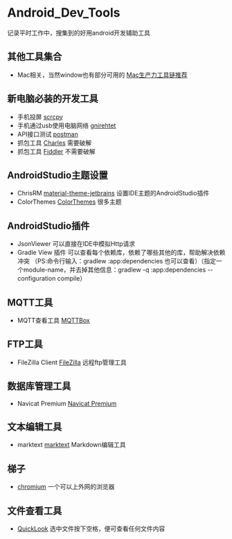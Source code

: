 # Android_Dev_Tools
记录平时工作中，搜集到的好用android开发辅助工具

## 其他工具集合
- Mac相关，当然window也有部分可用的 [Mac生产力工具链推荐](https://github.com/Louiszhai/tool)

## 新电脑必装的开发工具
- 手机投屏 [scrcpy](https://github.com/Genymobile/scrcpy)
- 手机通过usb使用电脑网络 [gnirehtet](https://github.com/Genymobile/gnirehtet)
- API接口测试 [postman](https://github.com/postmanlabs/postman-app-support)
- 抓包工具 [Charles](https://www.zzzmode.com/mytools/charles/) 需要破解
- 抓包工具 [Fiddler](https://www.telerik.com/download/fiddler) 不需要破解

## AndroidStudio主题设置
- ChrisRM [material-theme-jetbrains](https://github.com/ChrisRM/material-theme-jetbrains) 设置IDE主题的AndroidStudio插件
- ColorThemes [ColorThemes](http://color-themes.com/?view=index) 很多主题

## AndroidStudio插件
- JsonViewer 可以直接在IDE中模拟Http请求
- Gradle View 插件 可以查看每个依赖库，依赖了哪些其他的库，帮助解决依赖冲突
（PS:命令行输入：gradlew :app:dependencies 也可以查看）（指定一个module-name，并去掉其他信息：gradlew -q :app:dependencies --configuration compile）

## MQTT工具
- MQTT查看工具 [MQTTBox](https://github.com/workswithweb/MQTTBox)

## FTP工具
- FileZilla Client [FileZilla](https://www.filezilla.cn/download/client) 远程ftp管理工具

## 数据库管理工具
- Navicat Premium [Navicat Premium](http://www.rsdown.cn/down/55527.html)

## 文本编辑工具
- marktext [marktext](https://github.com/marktext/marktext) Markdown编辑工具

## 梯子
- [chromium](https://github.com/jjqqkk/chromium) 一个可以上外网的浏览器

## 文件查看工具
- [QuickLook](https://github.com/QL-Win/QuickLook) 选中文件按下空格，便可查看任何文件内容
